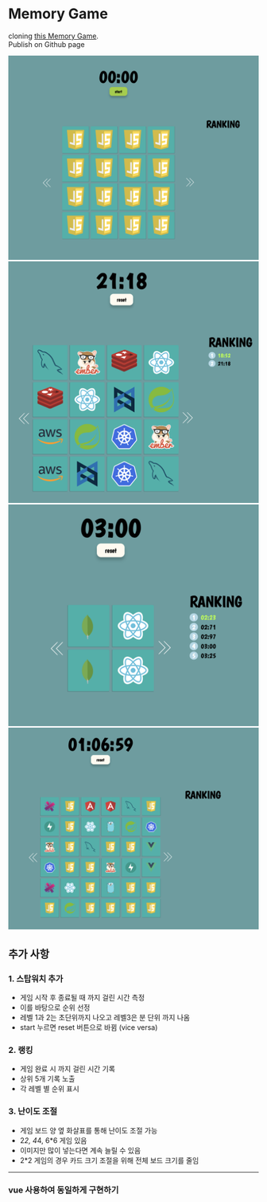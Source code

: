 # Memory Game

cloning [this Memory Game](https://marina-ferreira.github.io/projects/js/memory-game/).  
Publish on Github page

![level2](result/level2.png)
![rank](result/rank.png)
![level1](result/level1.png)
![level3](result/level3.png)
## 추가 사항

### 1. 스탑워치 추가
- 게임 시작 후 종료될 때 까지 걸린 시간 측정
- 이를 바탕으로 순위 선정
- 레벨 1과 2는 초단위까지 나오고 레벨3은 분 단위 까지 나옴
- start 누르면 reset 버튼으로 바뀜 (vice versa)

### 2. 랭킹
- 게임 완료 시 까지 걸린 시간 기록
- 상위 5개 기록 노출
- 각 레벨 별 순위 표시

### 3. 난이도 조절
- 게임 보드 양 옆 화살표를 통해 난이도 조절 가능
- 2*2, 4*4, 6*6 게임 있음
- 이미지만 많이 넣는다면 계속 늘릴 수 있음
- 2*2 게임의 경우 카드 크기 조절을 위해 전체 보드 크기를 줄임

---
### vue 사용하여 동일하게 구현하기